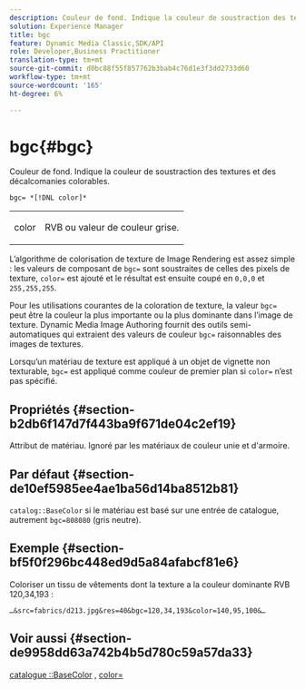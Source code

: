 ```yaml
---
description: Couleur de fond. Indique la couleur de soustraction des textures et des décalcomanies colorables.
solution: Experience Manager
title: bgc
feature: Dynamic Media Classic,SDK/API
role: Developer,Business Practitioner
translation-type: tm+mt
source-git-commit: d0bc88f55f857762b3bab4c76d1e3f3dd2733d60
workflow-type: tm+mt
source-wordcount: '165'
ht-degree: 6%

---
```



# bgc{#bgc}

Couleur de fond. Indique la couleur de soustraction des textures et des décalcomanies colorables.

`bgc= *[!DNL color]*`

<table id="simpletable_131302355CAB4900A7B45FED903A1AAD" class="- topic/simpletable "> 
 <tr class="- topic/strow strow"> 
  <td class="- topic/stentry stentry"> <p><span class="+ topic/keyword sw-d/varname varname"> color</span> </p> </td> 
  <td class="- topic/stentry stentry"> <p>RVB ou valeur de couleur grise. </p></td> 
 </tr> 
</table>

L’algorithme de colorisation de texture de Image Rendering est assez simple : les valeurs de composant de `bgc=` sont soustraites de celles des pixels de texture, `color=` est ajouté et le résultat est ensuite coupé en `0,0,0` et `255,255,255`.

Pour les utilisations courantes de la coloration de texture, la valeur `bgc=` peut être la couleur la plus importante ou la plus dominante dans l’image de texture. Dynamic Media Image Authoring fournit des outils semi-automatiques qui extraient des valeurs de couleur `bgc=` raisonnables des images de textures.

Lorsqu’un matériau de texture est appliqué à un objet de vignette non texturable, `bgc=` est appliqué comme couleur de premier plan si `color=` n’est pas spécifié.

## Propriétés {#section-b2db6f147d7f443ba9f671de04c2ef19}

Attribut de matériau. Ignoré par les matériaux de couleur unie et d&#39;armoire.

## Par défaut {#section-de10ef5985ee4ae1ba56d14ba8512b81}

`catalog::BaseColor` si le matériau est basé sur une entrée de catalogue, autrement  `bgc=808080` (gris neutre).

## Exemple {#section-bf5f0f296bc448ed9d5a84afabcf81e6}

Coloriser un tissu de vêtements dont la texture a la couleur dominante RVB 120,34,193 :

`…&src=fabrics/d213.jpg&res=40&bgc=120,34,193&color=140,95,100&…`

## Voir aussi {#section-de9958dd63a742b4b5d780c59a57da33}

[catalogue ::BaseColor](../../../../../ir-api/material-cat/image-rendering-api-ref/c-ir-material-catalog/c-ir-material-data-reference/r-ir-basecolor.md#reference-5f02371b1d8e444ab12d2614d9792de8) ,  [color=](../../../../../ir-api/http-protocol/image-rendering-api-ref/c-ir-http-protocol-ref/c-ir-http-protocol-command-reference/r-ir-http-color.md#reference-ea3cba9edfe94dbab86d8f123a9ed0aa)
